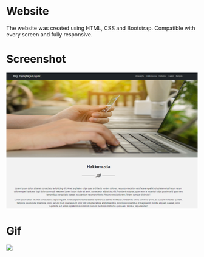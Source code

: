 # Website 

 The website was created using HTML, CSS and Bootstrap. Compatible with every screen and fully responsive.

 # Screenshot

 ![](/image/screen.png)

 # Gif

 ![](/image/webs.gif)

 